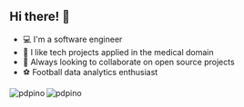 ## Hi there! 👋

- 💻 I'm a software engineer
- 🔭 I like tech projects applied in the medical domain
- 👯 Always looking to collaborate on open source projects
- :soccer: Football data analytics enthusiast

<p><img align="left" src="https://github-readme-stats.vercel.app/api?username=pdpino&count_private=true&theme=dark&show_icons=true&hide_rank=true" alt="pdpino" /></p>

<p><img align="center" src="https://github-readme-stats.vercel.app/api/top-langs/?username=pdpino&count_private=true&layout=compact&theme=dark&hide=jupyter%20notebook" alt="pdpino" /></p>


<!--
Here are some ideas to get you started:

- 🔭 I’m currently working on ...
- 🌱 I’m currently learning ...
- 👯 I’m looking to collaborate on ...
- 🤔 I’m looking for help with ...
- 💬 Ask me about ...
- 📫 How to reach me: ...
- 😄 Pronouns: ...
- ⚡ Fun fact: ...
-->
